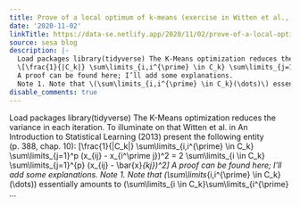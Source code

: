 ```yaml
---
title: Prove of a local optimum of k-means (exercise in Witten et al., 2013)
date: '2020-11-02'
linkTitle: https://data-se.netlify.app/2020/11/02/prove-of-a-local-optimum-of-k-means-exercise-in-witten-et-al-2013/
source: sesa blog
description: |-
  Load packages library(tidyverse) The K-Means optimization reduces the variance in each iteration. To illuminate on that Witten et al. in An Introduction to Statistical Learning (2013) present the following entity (p. 388, chap. 10):
  \[\frac{1}{|C_k|} \sum\limits_{i,i^{\prime} \in C_k} \sum\limits_{j=1}^p (x_{ij} - x_{i^\prime j})^2 = 2 \sum\limits_{i \in C_k} \sum\limits_{j=1}^{p} (x_{ij} - \bar{x}_{kj})^2\]
  A proof can be found here; I’ll add some explanations.
  Note 1. Note that \(\sum\limits_{i,i^{\prime} \in C_k}(\dots)\) essentially amounts to \(\sum\limits_{i \in C_k}\sum\limits_{i^{\prime} ...
disable_comments: true
---
```

Load packages library(tidyverse) The K-Means optimization reduces the variance in each iteration. To illuminate on that Witten et al. in An Introduction to Statistical Learning (2013) present the following entity (p. 388, chap. 10):
\[\frac{1}{|C_k|} \sum\limits_{i,i^{\prime} \in C_k} \sum\limits_{j=1}^p (x_{ij} - x_{i^\prime j})^2 = 2 \sum\limits_{i \in C_k} \sum\limits_{j=1}^{p} (x_{ij} - \bar{x}_{kj})^2\]
A proof can be found here; I’ll add some explanations.
Note 1. Note that \(\sum\limits_{i,i^{\prime} \in C_k}(\dots)\) essentially amounts to \(\sum\limits_{i \in C_k}\sum\limits_{i^{\prime} ...